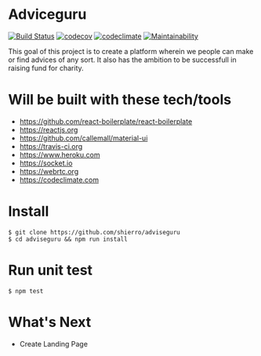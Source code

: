 # Adviceguru
[![Build Status](https://travis-ci.org/shierro/adviceguru.png?branch=develop)](https://travis-ci.org/shierro/adviceguru) [![codecov](https://codecov.io/gh/shierro/adviceguru/branch/develop/graph/badge.svg)](https://codecov.io/gh/shierro/adviceguru) [![codeclimate](https://codeclimate.com/github/shierro/adviceguru/badges/gpa.svg)](https://codeclimate.com/github/shierro/adviceguru) 
[![Maintainability](https://api.codeclimate.com/v1/badges/baa59dd3cdfefda7a222/maintainability)](https://codeclimate.com/github/shierro/adviceguru/maintainability)

This goal of this project is to create a platform wherein we people can make or find advices of any sort. It also has the ambition to be successfull in raising fund for charity.

# Will be built with these tech/tools
- https://github.com/react-boilerplate/react-boilerplate
- https://reactjs.org
- https://github.com/callemall/material-ui
- https://travis-ci.org
- https://www.heroku.com
- https://socket.io
- https://webrtc.org
- https://codeclimate.com

# Install
```
$ git clone https://github.com/shierro/adviseguru
$ cd adviseguru && npm run install
```

# Run unit test
`
$ npm test
`

# What's Next
- Create Landing Page
